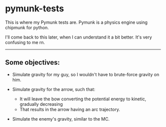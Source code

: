 # pymunk-tests
This is where my Pymunk tests are. Pymunk is a physics engine using chipmunk for python.

I'll come back to this later, when I can understand it a bit better. It's very confusing to me rn.

______

## Some objectives:
- Simulate gravity for my guy, so I wouldn't have to brute-force gravity on him.
- Simulate gravity for the arrow, such that:
  - It will leave the bow converting the potential energy to kinetic, gradually decreasing
  - That results in the arrow having an arc trajectory.

- Simulate the enemy's gravity, similar to the MC.
